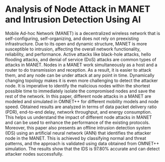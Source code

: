 # Analysis of Node Attack in MANET and Intrusion Detection Using AI

Mobile Ad-hoc Network (MANET) is a decentralized wireless network that is self-configuring, self-organizing, and does not rely on preexisting infrastructure. Due to its open and dynamic structure, MANET is more susceptible to intrusion, affecting the overall network functionality, reliability, and performance. Active attacks like black-hole attacks, hello flooding attacks, and denial of service (DoS) attacks are common types of attacks in MANET. Nodes in a MANET work simultaneously as a host and a router to do transmission and reception. As a result, it is easier to attack them, and any node can be under attack at any point in time. Dynamically changing topology makes it is even more challenging to detect the attacker node. It is imperative to identify the malicious nodes within the shortest possible time to immediately isolate the compromised nodes and save the rest of the network. In this paper, different node attacks in a MANET are modeled and simulated in OMNET++ for different mobility models and node speed. Obtained results are analyzed in terms of data packet delivery ratio (PDR), end-to-end delay, network throughput, and energy consumption. This helps us understand the impact of different node attacks in MANET and can be used to enhance the performance of the existing protocols. Moreover, this paper also presents an offline intrusion detection system (IDS) using an artificial neural network (ANN) that identifies the attacker node in the MANET. This is achieved by classifying normal and threat patterns, and the approach is validated using data obtained from OMNET++ simulation. The results show that the IDS is 97.80% accurate and can detect attacker nodes successfully.
